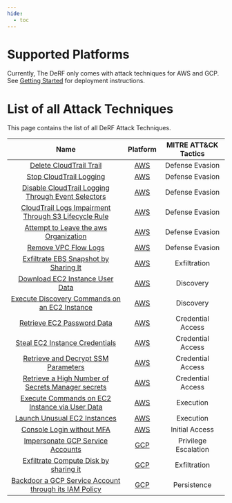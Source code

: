 ```yaml
---
hide:
  - toc
---
```


# Supported Platforms

Currently, The DeRF only comes with attack techniques for AWS and GCP.   
See [Getting Started](../Deployment/derf-deployment.md) for deployment instructions.

# List of all Attack Techniques

This page contains the list of all DeRF Attack Techniques.

| Name   | Platform | MITRE ATT&CK Tactics |
| :----: | :------: | :------------------: |
| [Delete CloudTrail Trail](./aws/cloudtrail-delete.md) | [AWS](./aws/index.md) | Defense Evasion |
| [Stop CloudTrail Logging](./aws/cloudtrail-stop.md) | [AWS](./aws/index.md) | Defense Evasion |
| [Disable CloudTrail Logging Through Event Selectors](./aws/cloudtrail-event-selectors.md) | [AWS](./aws/index.md) | Defense Evasion |
| [CloudTrail Logs Impairment Through S3 Lifecycle Rule](./aws/cloudtrail-lifecycle-rules.md) | [AWS](./aws/index.md) | Defense Evasion |
| [Attempt to Leave the aws Organization](./aws/organizations-leave.md) | [AWS](./aws/index.md) | Defense Evasion |
| [Remove VPC Flow Logs](./aws/vpc-remove-flow-log.md) | [AWS](./aws/index.md) | Defense Evasion |
| [Exfiltrate EBS Snapshot by Sharing It](./aws/ec2-share-ebs-snapshot.md) | [AWS](./aws/index.md) | Exfiltration |
| [Download EC2 Instance User Data](./aws/ec2-get-user-data.md) | [AWS](./aws/index.md) | Discovery |
| [Execute Discovery Commands on an EC2 Instance](./aws/ec2-execute-discovery-commands.md) | [AWS](./aws/index.md) | Discovery |
| [Retrieve EC2 Password Data](./aws/ec2-get-password-data.md) | [AWS](./aws/index.md) | Credential Access |
| [Steal EC2 Instance Credentials](./aws/ec2-steal-instance-credentials.md) | [AWS](./aws/index.md) | Credential Access |
| [Retrieve and Decrypt SSM Parameters](./aws/ssm-retrieve-securestring-parameters.md) | [AWS](./aws/index.md) | Credential Access |
| [Retrieve a High Number of Secrets Manager secrets](./aws/secretsmanager-retrieve-secrets.md) | [AWS](./aws/index.md) | Credential Access |
| [Execute Commands on EC2 Instance via User Data](./aws/ec2-modify-user-data.md) | [AWS](./aws/index.md) | Execution |
| [Launch Unusual EC2 Instances](./aws/ec2-launch-unusual-instances.md) | [AWS](./aws/index.md) | Execution |
| [Console Login without MFA](.//aws/aws-console-login-without-mfa.md) | [AWS](./aws/index.md) | Initial Access |
| [Impersonate GCP Service Accounts](./gcp/impersonate-service-accounts.md) | [GCP](./gcp/index.md) | Privilege Escalation |
| [Exfiltrate Compute Disk by sharing it](./gcp/share-compute-disk.md) | [GCP](./gcp/index.md) | Exfiltration |
| [Backdoor a GCP Service Account through its IAM Policy](./gcp/backdoor-service-account.md) | [GCP](./gcp/index.md) | Persistence |

